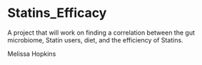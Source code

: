 # Statins_Efficacy
A project that will work on finding a correlation between the gut microbiome, Statin users, diet, and the efficiency of Statins.

Melissa Hopkins
